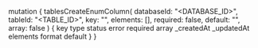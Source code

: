 mutation {
    tablesCreateEnumColumn(
        databaseId: "<DATABASE_ID>",
        tableId: "<TABLE_ID>",
        key: "",
        elements: [],
        required: false,
        default: "<DEFAULT>",
        array: false
    ) {
        key
        type
        status
        error
        required
        array
        _createdAt
        _updatedAt
        elements
        format
        default
    }
}

